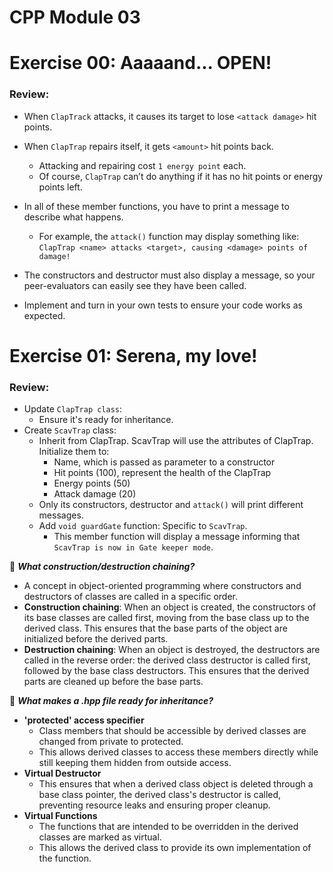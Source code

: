 # CPP Module 03

# Exercise 00: Aaaaand... OPEN!

### Review:
- When `ClapTrack` attacks, it causes its target to lose `<attack damage>` hit points.
- When `ClapTrap` repairs itself, it gets `<amount>` hit points back. 
	- Attacking and repairing cost `1 energy point` each. 
	- Of course, `ClapTrap` can’t do anything if it has no hit points or energy points left.

- In all of these member functions, you have to print a message to describe what happens. 
	- For example, the `attack()` function may display something like:
	`ClapTrap <name> attacks <target>, causing <damage> points of damage!`
- The constructors and destructor must also display a message, so your peer-evaluators can easily see they have been called.
- Implement and turn in your own tests to ensure your code works as expected.


# Exercise 01: Serena, my love!

### Review:
- Update `ClapTrap class`: 
	- Ensure it's ready for inheritance.
- Create `ScavTrap` class: 
	- Inherit from ClapTrap. ScavTrap will use the attributes of ClapTrap. Initialize them to:
		- Name, which is passed as parameter to a constructor
		- Hit points (100), represent the health of the ClapTrap
		- Energy points (50)
		- Attack damage (20)
	- Only its constructors, destructor and `attack()` will print different messages.
	- Add `void guardGate` function: Specific to `ScavTrap`.
		- This member function will display a message informing that `ScavTrap is now in Gate keeper mode`.

🧐 ***What construction/destruction chaining?***
- A concept in object-oriented programming where constructors and destructors of classes are called in a specific order.
- **Construction chaining**: When an object is created, the constructors of its base classes are called first, moving from the base class up to the derived class. This ensures that the base parts of the object are initialized before the derived parts.
- **Destruction chaining**: When an object is destroyed, the destructors are called in the reverse order: the derived class destructor is called first, followed by the base class destructors. This ensures that the derived parts are cleaned up before the base parts.

🧐 ***What makes a .hpp file ready for inheritance?***
- **'protected' access specifier**
	- Class members that should be accessible by derived classes are changed from private to protected. 
	- This allows derived classes to access these members directly while still keeping them hidden from outside access.
- **Virtual Destructor**
	- This ensures that when a derived class object is deleted through a base class pointer, the derived class's destructor is called, preventing resource leaks and ensuring proper cleanup.
- **Virtual Functions**
	- The functions that are intended to be overridden in the derived classes are marked as virtual. 
	- This allows the derived class to provide its own implementation of the function.